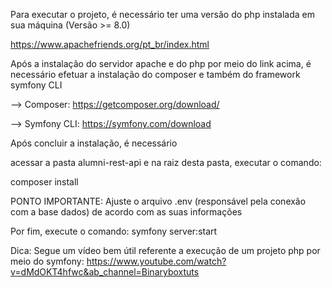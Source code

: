 Para executar o projeto, é necessário ter uma versão do php instalada em sua máquina (Versão >= 8.0)

https://www.apachefriends.org/pt_br/index.html


Após a instalação do servidor apache e do php por meio do link acima, é necessário efetuar a instalação do composer e também do framework symfony CLI

--> Composer: https://getcomposer.org/download/

--> Symfony CLI: https://symfony.com/download

Após concluir a instalação, é necessário

acessar a pasta alumni-rest-api e na raiz desta pasta, executar o comando:

composer install

PONTO IMPORTANTE: Ajuste o arquivo .env (responsável pela conexão com a base dados) de acordo com as suas informações

Por fim, execute o comando:
symfony server:start


Dica: Segue um vídeo bem útil referente a execução de um projeto php por meio do symfony: https://www.youtube.com/watch?v=dMdOKT4hfwc&ab_channel=Binaryboxtuts

